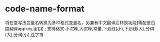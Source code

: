 # code-name-format
将任意写法变量名转换为多种格式变量名，另兼有中文翻译后转换功能(需配置百度翻译appkey,密钥) ; 支持格式 小驼峰,大驼峰,常量,下划线(小),下划线(大),分词(大),分词(小),连字符
